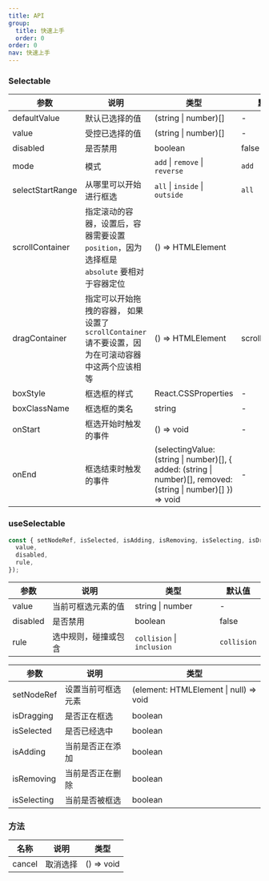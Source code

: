 ```yaml
---
title: API
group:
  title: 快速上手
  order: 0
order: 0
nav: 快速上手
---
```


### Selectable

| 参数             | 说明                                                                                               | 类型                                                                                                           | 默认值          |
| ---------------- | -------------------------------------------------------------------------------------------------- | -------------------------------------------------------------------------------------------------------------- | --------------- |
| defaultValue     | 默认已选择的值                                                                                     | (string \| number)[]                                                                                           | -               |
| value            | 受控已选择的值                                                                                     | (string \| number)[]                                                                                           | -               |
| disabled         | 是否禁用                                                                                           | boolean                                                                                                        | false           |
| mode             | 模式                                                                                               | `add` \| `remove` \| `reverse`                                                                                 | `add`           |
| selectStartRange | 从哪里可以开始进行框选                                                                             | `all` \| `inside` \| `outside`                                                                                 | `all`           |
| scrollContainer  | 指定滚动的容器，设置后，容器需要设置 `position`，因为选择框是 `absolute` 要相对于容器定位          | () => HTMLElement                                                                                              |
| dragContainer    | 指定可以开始拖拽的容器， 如果设置了 `scrollContainer` 请不要设置，因为在可滚动容器中这两个应该相等 | () => HTMLElement                                                                                              | scrollContainer |
| boxStyle         | 框选框的样式                                                                                       | React.CSSProperties                                                                                            | -               |
| boxClassName     | 框选框的类名                                                                                       | string                                                                                                         | -               |
| onStart          | 框选开始时触发的事件                                                                               | () => void                                                                                                     | -               |
| onEnd            | 框选结束时触发的事件                                                                               | (selectingValue: (string \| number)[], { added: (string \| number)[], removed: (string \| number)[] }) => void | -               |

### useSelectable

```typescript
const { setNodeRef, isSelected, isAdding, isRemoving, isSelecting, isDragging } = useSelectable({
  value,
  disabled,
  rule,
});
```

| 参数     | 说明                 | 类型                       | 默认值      |
| -------- | -------------------- | -------------------------- | ----------- |
| value    | 当前可框选元素的值   | string \| number           | -           |
| disabled | 是否禁用             | boolean                    | false       |
| rule     | 选中规则，碰撞或包含 | `collision` \| `inclusion` | `collision` |

| 参数        | 说明               | 类型                                   |
| ----------- | ------------------ | -------------------------------------- |
| setNodeRef  | 设置当前可框选元素 | (element: HTMLElement \| null) => void |
| isDragging  | 是否正在框选       | boolean                                |
| isSelected  | 是否已经选中       | boolean                                |
| isAdding    | 当前是否正在添加   | boolean                                |
| isRemoving  | 当前是否正在删除   | boolean                                |
| isSelecting | 当前是否被框选     | boolean                                |

### 方法

| 名称   | 说明     | 类型       |
| ------ | -------- | ---------- |
| cancel | 取消选择 | () => void |
